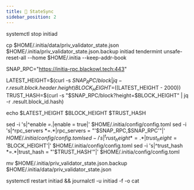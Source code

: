 ```yaml
---
title: 🔄 StateSync
sidebar_position: 2
---
```


systemctl stop initiad

cp $HOME/.initia/data/priv_validator_state.json $HOME/.initia/priv_validator_state.json.backup
initiad tendermint unsafe-reset-all --home $HOME/.initia --keep-addr-book

SNAP_RPC="https://initia-rpc.blackowl.tech:443"

LATEST_HEIGHT=$(curl -s $SNAP_RPC/block | jq -r .result.block.header.height)
BLOCK_HEIGHT=$((LATEST_HEIGHT - 2000))
TRUST_HASH=$(curl -s "$SNAP_RPC/block?height=$BLOCK_HEIGHT" | jq -r .result.block_id.hash)

echo $LATEST_HEIGHT $BLOCK_HEIGHT $TRUST_HASH

sed -i 's|^enable *=.*|enable = true|' $HOME/.initia/config/config.toml
sed -i 's|^rpc_servers *=.*|rpc_servers = "'$SNAP_RPC,$SNAP_RPC'"|' $HOME/.initia/config/config.toml
sed -i 's|^trust_height *=.*|trust_height = '$BLOCK_HEIGHT'|' $HOME/.initia/config/config.toml
sed -i 's|^trust_hash *=.*|trust_hash = "'$TRUST_HASH'"|' $HOME/.initia/config/config.toml

mv $HOME/.initia/priv_validator_state.json.backup $HOME/.initia/data/priv_validator_state.json

systemctl restart initiad && journalctl -u initiad -f -o cat
